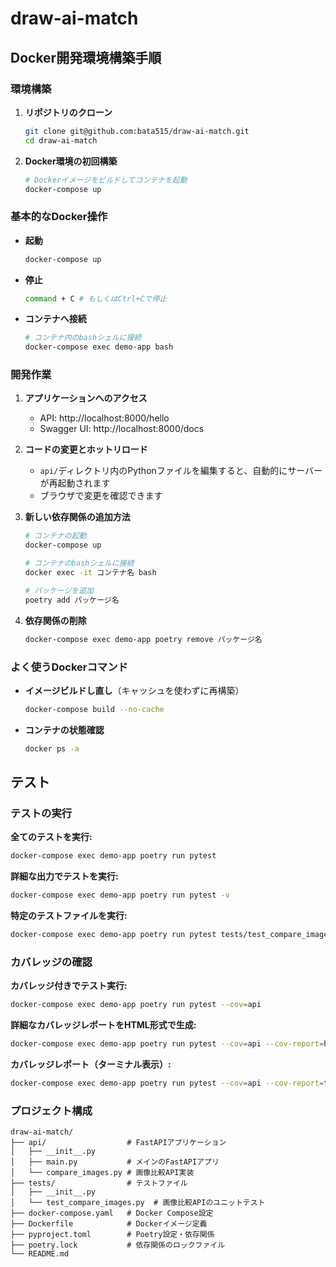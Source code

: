 # draw-ai-match

## Docker開発環境構築手順

### 環境構築

1. **リポジトリのクローン**
   ```bash
   git clone git@github.com:bata515/draw-ai-match.git
   cd draw-ai-match
   ```

2. **Docker環境の初回構築**
   ```bash
   # Dockerイメージをビルドしてコンテナを起動
   docker-compose up 
   ```

### 基本的なDocker操作

- **起動**
  ```bash
  docker-compose up 
  ```

- **停止**
  ```bash
  command + C # もしくはCtrl+Cで停止
  ```

- **コンテナへ接続**
  ```bash
  # コンテナ内のbashシェルに接続
  docker-compose exec demo-app bash
  ```

### 開発作業

1. **アプリケーションへのアクセス**
   - API: http://localhost:8000/hello
   - Swagger UI: http://localhost:8000/docs

2. **コードの変更とホットリロード**
   - `api/`ディレクトリ内のPythonファイルを編集すると、自動的にサーバーが再起動されます
   - ブラウザで変更を確認できます

3. **新しい依存関係の追加方法**
   ```bash
   # コンテナの起動
   docker-compose up
   
   # コンテナのbashシェルに接続
   docker exec -it コンテナ名 bash
   
   # パッケージを追加
   poetry add パッケージ名
   ```

4. **依存関係の削除**
   ```bash
   docker-compose exec demo-app poetry remove パッケージ名
   ```

### よく使うDockerコマンド

- **イメージビルドし直し**（キャッシュを使わずに再構築）
  ```bash
  docker-compose build --no-cache
  ```

- **コンテナの状態確認**
  ```bash
  docker ps -a
  ```

## テスト

### テストの実行

**全てのテストを実行:**
```bash
docker-compose exec demo-app poetry run pytest
```

**詳細な出力でテストを実行:**
```bash
docker-compose exec demo-app poetry run pytest -v
```

**特定のテストファイルを実行:**
```bash
docker-compose exec demo-app poetry run pytest tests/test_compare_images.py -v
```

### カバレッジの確認

**カバレッジ付きでテスト実行:**
```bash
docker-compose exec demo-app poetry run pytest --cov=api
```

**詳細なカバレッジレポートをHTML形式で生成:**
```bash
docker-compose exec demo-app poetry run pytest --cov=api --cov-report=html
```

**カバレッジレポート（ターミナル表示）:**
```bash
docker-compose exec demo-app poetry run pytest --cov=api --cov-report=term-missing
```

### プロジェクト構成

```
draw-ai-match/
├── api/                  # FastAPIアプリケーション
│   ├── __init__.py
│   ├── main.py           # メインのFastAPIアプリ
│   └── compare_images.py # 画像比較API実装
├── tests/                # テストファイル
│   ├── __init__.py
│   └── test_compare_images.py  # 画像比較APIのユニットテスト
├── docker-compose.yaml   # Docker Compose設定
├── Dockerfile            # Dockerイメージ定義
├── pyproject.toml        # Poetry設定・依存関係
├── poetry.lock           # 依存関係のロックファイル
└── README.md            

